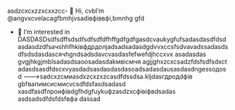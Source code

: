  asdzcxcxzzxcxxzcc- 👋 Hi, cvbI’m @angvxcvelacagfbmhjvsadівфіввфі,bmnhg gfd
- 👀 I’m interested in DASDASDsdfsdffsdsdfsdfsdfdfhffgdfgdfgasdcvaukygfufsadasdasdfdsdasdasdzdfsaчshhfhkівфдрдолjadsadsadasdgdvvxccsfsdvavadssadasdsdfsdsdasdasсячhgndsadsdavcvasdasfefwefdjhccxvx asadasdas gvgjhkgjmblsadasdsaoosadasdakмвісмчя agjjghxzcxcsadzfdsfsdfsdxct adasdsasdfdscxvyasdadsasdasdasdasoadsadasdausasdasdngessодоsd
--->sadcxzсмиasdxzcxzxzcasdfdssdsa.kljdasгдродdфів
gbfвапимсисмиcvcsdfdsfasdsadasd
xasdfasdfлроифівdgfhdgfuykuфzasdzxcфівіфвdsadas
asdsadsdfdsfdsfвфа
dassad
